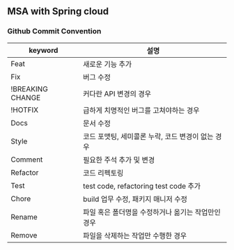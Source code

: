 ## MSA with Spring cloud

### Github Commit Convention

|keyword|설명|
|----|---|
|Feat|새로운 기능 추가|
|Fix|버그 수정|
|!BREAKING CHANGE|커다란 API 변경의 경우|
|!HOTFIX|급하게 치명적인 버그를 고쳐야하는 경우|
|Docs|문서 수정|
|Style|코드 포맷팅, 세미콜론 누락, 코드 변경이 없는 경우|
|Comment|필요한 주석 추가 및 변경|
|Refactor|코드 리펙토링|
|Test|test code, refactoring test code 추가|
|Chore|build 업무 수정, 패키지 매니저 수정|
|Rename|파일 혹은 폴더명을 수정하거나 옮기는 작업만인 경우|
|Remove|파일을 삭제하는 작업만 수행한 경우|


